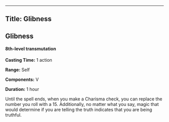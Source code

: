 -------------------------
Title: Glibness
-------------------------

## Glibness

#### 8th-level transmutation


**Casting Time:** 1 action 

**Range:** Self 

**Components:** V 

**Duration:** 1 hour


Until the spell ends, when you make a Charisma check, you can replace
the number you roll with a 15. Additionally, no matter what you say,
magic that would determine if you are telling the truth indicates that
you are being truthful.


